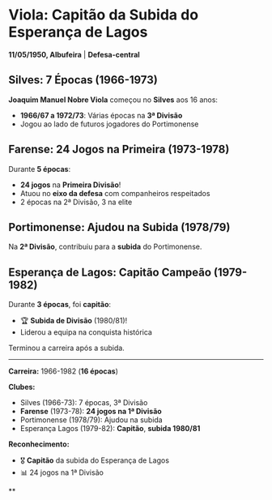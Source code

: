 # Viola: Capitão da Subida do Esperança de Lagos

**11/05/1950, Albufeira** | **Defesa-central**

## Silves: 7 Épocas (1966-1973)

**Joaquim Manuel Nobre Viola** começou no **Silves** aos 16 anos:
- **1966/67 a 1972/73**: Várias épocas na **3ª Divisão**
- Jogou ao lado de futuros jogadores do Portimonense

## Farense: 24 Jogos na Primeira (1973-1978)

Durante **5 épocas**:
- **24 jogos** na **Primeira Divisão**!
- Atuou no **eixo da defesa** com companheiros respeitados
- 2 épocas na 2ª Divisão, 3 na elite

## Portimonense: Ajudou na Subida (1978/79)

Na **2ª Divisão**, contribuiu para a **subida** do Portimonense.

## Esperança de Lagos: Capitão Campeão (1979-1982)

Durante **3 épocas**, foi **capitão**:
- 🏆 **Subida de Divisão** (1980/81)!
- Liderou a equipa na conquista histórica

Terminou a carreira após a subida.

---

**Carreira:** 1966-1982 (**16 épocas**)

**Clubes:**
- Silves (1966-73): 7 épocas, 3ª Divisão
- **Farense** (1973-78): **24 jogos na 1ª Divisão**
- Portimonense (1978/79): Ajudou na subida
- Esperança Lagos (1979-82): **Capitão**, **subida 1980/81**

**Reconhecimento:**
- 🎖️ **Capitão** da subida do Esperança de Lagos
- 📊 24 jogos na 1ª Divisão

**